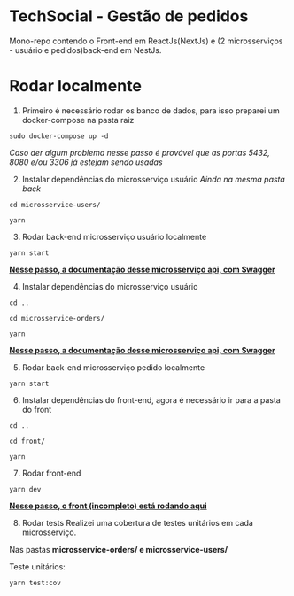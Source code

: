 # TechSocial - Gestão de pedidos
Mono-repo contendo o Front-end em ReactJs(NextJs) e (2 microsserviços - usuário e pedidos)back-end em NestJs.

# Rodar localmente
1. Primeiro é necessário rodar os banco de dados, para isso preparei um docker-compose na pasta raiz

```
sudo docker-compose up -d
```

*Caso der algum problema nesse passo é provável que as portas 5432, 8080 e/ou 3306 já estejam sendo usadas*

2. Instalar dependências do microsserviço usuário
*Ainda na mesma pasta back*
```
cd microsservice-users/
```
```
yarn
```

3. Rodar back-end microsserviço usuário localmente
```
yarn start
```
[**Nesse passo, a documentação desse microsserviço api, com Swagger**](http://localhost:3003/api)

4. Instalar dependências do microsserviço usuário
```
cd ..
```
```
cd microsservice-orders/
```
```
yarn
```
[**Nesse passo, a documentação desse microsserviço api, com Swagger**](http://localhost:3333/api)

5. Rodar back-end microsserviço pedido localmente
```
yarn start
```

6. Instalar dependências do front-end, agora é necessário ir para a pasta do front
```
cd ..
```
```
cd front/
```
```
yarn
```

7. Rodar front-end
```
yarn dev
```
[**Nesse passo, o front (incompleto) está rodando aqui**](http://localhost:3000/)

8. Rodar tests
Realizei uma cobertura de testes unitários em cada microsserviço.

Nas pastas **microsservice-orders/ e microsservice-users/**

Teste unitários:
```
yarn test:cov
```
